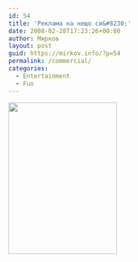 ```yaml
---
id: 54
title: 'Реклама на нещо си&#8230;'
date: 2008-02-28T17:23:26+00:00
author: Мирков
layout: post
guid: https://mirkov.info/?p=54
permalink: /commercial/
categories:
  - Entertainment
  - Fun
---
```

[<img class="alignnone size-medium wp-image-55" title="image11" alt="" src="https://mirkov.info/wp-content/uploads/2008/08/image11-215x300.jpg" width="215" height="300" />](https://mirkov.info/wp-content/uploads/2008/08/image11.jpg)